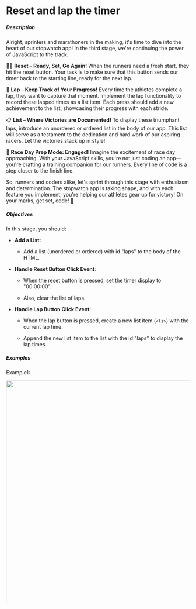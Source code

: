 # Reset and lap the timer
<div class="step-text">
<p></p><h5 id="description">Description</h5><p>Alright, sprinters and marathoners in the making, it's time to dive into the heart of our stopwatch app! In the third stage, we're continuing the power of JavaScript to the track.</p><p>🏃‍♂️ <strong>Reset </strong>–<strong> Ready, Set, Go Again!</strong> When the runners need a fresh start, they hit the reset button. Your task is to make sure that this button sends our timer back to the starting line, ready for the next lap.</p><p>🏁 <strong>Lap </strong>–<strong> Keep Track of Your Progress!</strong> Every time the athletes complete a lap, they want to capture that moment. Implement the lap functionality to record these lapped times as a list item. Each press should add a new achievement to the list, showcasing their progress with each stride.</p><p>📋 <strong>List </strong>–<strong> Where Victories are Documented!</strong> To display these triumphant laps, introduce an unordered or ordered list in the body of our app. This list will serve as a testament to the dedication and hard work of our aspiring racers. Let the victories stack up in style!</p><p>🎽 <strong>Race Day Prep Mode: Engaged!</strong> Imagine the excitement of race day approaching. With your JavaScript skills, you're not just coding an app—you're crafting a training companion for our runners. Every line of code is a step closer to the finish line.</p><p>So, runners and coders alike, let's sprint through this stage with enthusiasm and determination. The stopwatch app is taking shape, and with each feature you implement, you're helping our athletes gear up for victory! On your marks, get set, code! 🏅</p><h5 id="objectives">Objectives</h5><p>In this stage, you should:</p><ul><li><p><strong>Add a List:</strong></p><ul><li><p>Add a list (unordered or ordered) with id "laps" to the body of the HTML.</p></li></ul></li><li><p><strong>Handle Reset Button Click Event</strong>:</p><ul><li><p>When the reset button is pressed, set the timer display to "00:00:00".</p></li><li><p>Also, clear the list of laps.</p></li></ul></li><li><p><strong>Handle Lap Button Click Event</strong>:</p><ul><li><p>When the lap button is pressed, create a new list item (<code class="java">&lt;li&gt;</code>) with the current lap time.</p></li><li><p>Append the new list item to the list with the id "laps" to display the lap times.</p></li></ul></li></ul><p> </p><h5 id="examples">Examples</h5><p>Example1:</p><p><picture><img alt="" height="608" src="https://ucarecdn.com/f000b334-093f-4a17-9130-54a04f7637b3/" width="1080"/></picture></p>
</div>
